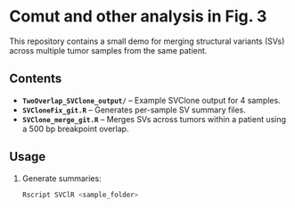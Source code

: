 # Comut and other analysis in Fig. 3

This repository contains a small demo for merging structural variants (SVs) across multiple tumor samples from the same patient.

## Contents
- **`TwoOverlap_SVClone_output/`** – Example SVClone output for 4 samples.
- **`SVCloneFix_git.R`** – Generates per-sample SV summary files.
- **`SVClone_merge_git.R`** – Merges SVs across tumors within a patient using a 500 bp breakpoint overlap.

## Usage
1. Generate summaries:  
   ```bash
   Rscript SVClR <sample_folder>
